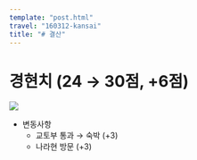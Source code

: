 ```yaml
---
template: "post.html"
travel: "160312-kansai"
title: "# 결산"
---
```


# 경현치 (24 → 30점, +6점)

![](https://kkni.snack.studio/image/00000000003444000000011114403000000000000000000.svg)

* 변동사항
  * 교토부 통과 → 숙박 (+3)
  * 나라현 방문 (+3)
